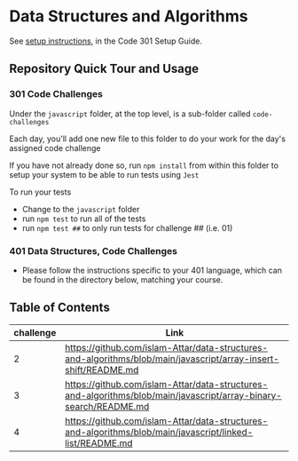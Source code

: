 # Data Structures and Algorithms

See [setup instructions](https://codefellows.github.io/setup-guide/code-301/3-code-challenges), in the Code 301 Setup Guide.

## Repository Quick Tour and Usage

### 301 Code Challenges

Under the `javascript` folder, at the top level, is a sub-folder called `code-challenges`

Each day, you'll add one new file to this folder to do your work for the day's assigned code challenge

If you have not already done so, run `npm install` from within this folder to setup your system to be able to run tests using `Jest`

To run your tests

- Change to the `javascript` folder
- run `npm test` to run all of the tests
- run `npm test ##` to only run tests for challenge ## (i.e. 01)

### 401 Data Structures, Code Challenges

- Please follow the instructions specific to your 401 language, which can be found in the directory below, matching your course.

## Table of Contents
| challenge      | Link |
| ----------- | ----------- |
| 2           | https://github.com/islam-Attar/data-structures-and-algorithms/blob/main/javascript/array-insert-shift/README.md   |
| 3           | https://github.com/islam-Attar/data-structures-and-algorithms/blob/main/javascript/array-binary-search/README.md  |
| 4           |   https://github.com/islam-Attar/data-structures-and-algorithms/blob/main/javascript/linked-list/README.md        |
